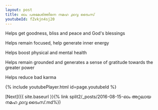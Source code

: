 ```yaml
---
layout: post
title: ഓം പരമേശ്ത്തിനെ നമഹ ൧൦൮ ടൈംസ്
youtubeId: fZvkjn4sj20
---
```

 
 
Helps get goodness, bliss and peace and God's blessings
 
Helps remain focused, help generate inner energy 
 
Helps boost physical and mental health 
 
Helps remain grounded and generates a sense of gratitude towards the greater power 
 
Helps reduce bad karma
 
 
 
 


{% include youtubePlayer.html id=page.youtubeId %}
 
[Next]({{ site.baseurl }}{% link  split2/_posts/2016-08-15-ഓം അറ്റലായ നമഹ ൧൦൮ ടൈംസ്.md%})
 

